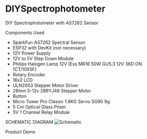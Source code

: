 # DIYSpectrophotometer
DIY Spectrophotometer with AS7262 Sensor

Components Used
- SparkFun AS7262 Spectral Sensor
- ESP32 with DevKit (not necessary)
- 12V Power Supply
- 12V to 5V Step Down Module
- Philips Halogen Lamp 12V (Ess MR16 50W GU5.3 12V 36D ON 1CT/10X5F)
- Rotary Encoder
- 16x2 LCD
- ULN2003 Stepper Motor Driver
- 28mm 5-12v 28BYJ48 Stepper Motor
- Button
- Micro Tower Pro Classic 1.6KG Servo SG90 9g
- 5 Cm Optical Glass Prism
- 5V 1 Channel Relay Module 

SCHEMATIC DIAGRAM
![Schematic](https://github.com/dans142/DIYSpectrophotometer/assets/59532748/541e443c-d332-47f6-8d36-1919e68b9926)

Product Demo
